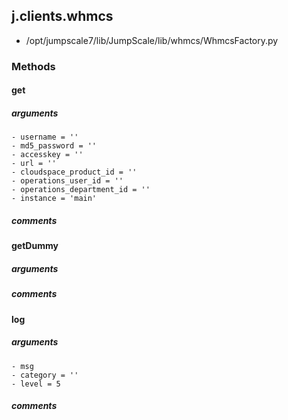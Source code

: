 ## j.clients.whmcs

- /opt/jumpscale7/lib/JumpScale/lib/whmcs/WhmcsFactory.py

### Methods

#### get 
##### arguments

    - username = ''
    - md5_password = ''
    - accesskey = ''
    - url = ''
    - cloudspace_product_id = ''
    - operations_user_id = ''
    - operations_department_id = ''
    - instance = 'main'

##### comments

#### getDummy 
##### arguments

##### comments

#### log 
##### arguments

    - msg
    - category = ''
    - level = 5

##### comments

